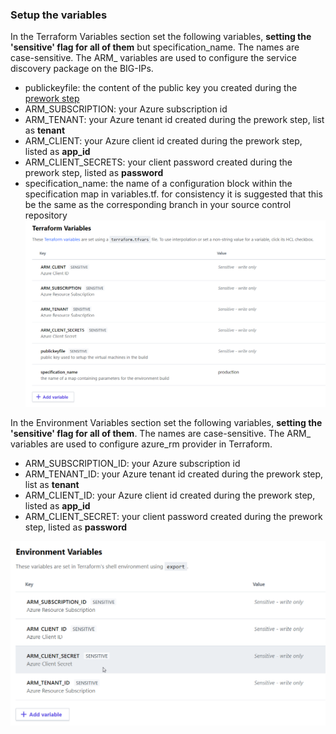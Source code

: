 ### Setup the variables  
In the Terraform Variables section set the following variables, **setting the 'sensitive' flag for all of them** but specification_name. The names are case-sensitive. The ARM_ variables are used to configure the service discovery package on the BIG-IPs.
- publickeyfile: the content of the public key you created during the [prework step](PREWORK.md)
- ARM_SUBSCRIPTION: your Azure subscription id 
- ARM_TENANT: your Azure tenant id created during the prework step, list as **tenant**
- ARM_CLIENT: your Azure client id created during the prework step, listed as **app_id**
- ARM_CLIENT_SECRETS: your client password created during the prework step, listed as **password**
- specification_name: the name of a configuration block within the specification map in variables.tf. for consistency it is suggested that this be the same as the corresponding branch in your source control repository
![terraform][terraformvariables]  

In the Environment Variables section set the following variables, **setting the 'sensitive' flag for all of them**. The names are case-sensitive. The ARM_ variables are used to configure azure_rm provider in Terraform.  

- ARM_SUBSCRIPTION_ID: your Azure subscription id 
- ARM_TENANT_ID: your Azure tenant id created during the prework step, list as **tenant**
- ARM_CLIENT_ID: your Azure client id created during the prework step, listed as **app_id**
- ARM_CLIENT_SECRET: your client password created during the prework step, listed as **password**

![environment][environmentvariables]  




[terraformvariables]:doc_assets/terraformvariables.png
[environmentvariables]:doc_assets/environmentvariables.png